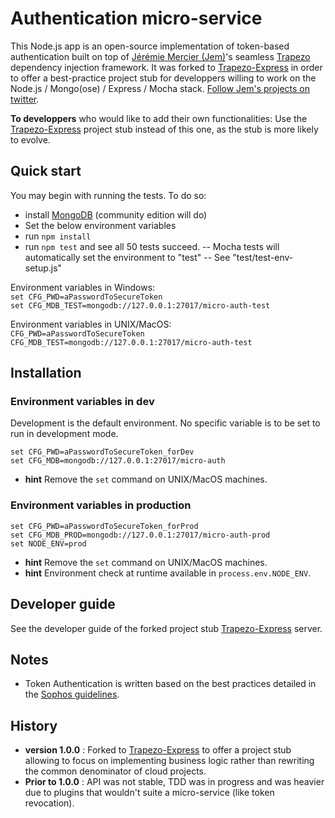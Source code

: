 # Authentication micro-service
This Node.js app is an open-source implementation of token-based authentication built on top of [Jérémie Mercier (Jem)](https://www.linkedin.com/in/jeremiemercier/)'s seamless [Trapezo](https://github.com/Dercetech/trapezo) dependency injection framework.
It was forked to [Trapezo-Express](https://github.com/Dercetech/trapezo-express) in order to offer a best-practice project stub for developpers willing to work on the Node.js / Mongo(ose) / Express / Mocha stack. [Follow Jem's projects on twitter](https://twitter.com/dercetech).

**To developpers** who would like to add their own functionalities: Use the [Trapezo-Express](https://github.com/Dercetech/trapezo-express) project stub instead of this one, as the stub is more likely to evolve.

## Quick start
You may begin with running the tests. To do so:
- install [MongoDB](https://www.mongodb.com/download-center#community) (community edition will do)
- Set the below environment variables
- run `npm install`
- run `npm test` and see all 50 tests succeed.
-- Mocha tests will automatically set the environment to "test"
-- See "test/test-env-setup.js"

Environment variables in Windows:<br/>
`set CFG_PWD=aPasswordToSecureToken`<br/>
`set CFG_MDB_TEST=mongodb://127.0.0.1:27017/micro-auth-test`

Environment variables in UNIX/MacOS:<br/>
`CFG_PWD=aPasswordToSecureToken`<br/>
`CFG_MDB_TEST=mongodb://127.0.0.1:27017/micro-auth-test`
## Installation
### Environment variables in dev
Development is the default environment. No specific variable is to be set to run in development mode.

`set CFG_PWD=aPasswordToSecureToken_forDev`<br/>
`set CFG_MDB=mongodb://127.0.0.1:27017/micro-auth`
- **hint** Remove the `set` command on UNIX/MacOS machines.

### Environment variables in production

`set CFG_PWD=aPasswordToSecureToken_forProd`<br/>
`set CFG_MDB_PROD=mongodb://127.0.0.1:27017/micro-auth-prod`<br/>
`set NODE_ENV=prod`
- **hint** Remove the `set` command on UNIX/MacOS machines.
- **hint** Environment check at runtime available in `process.env.NODE_ENV`.

## Developer guide
See the developer guide of the forked project stub [Trapezo-Express](https://github.com/Dercetech/trapezo-express) server.

## Notes
- Token Authentication is written based on the best practices detailed in the [Sophos guidelines](https://nakedsecurity.sophos.com/2013/11/20/serious-security-how-to-store-your-users-passwords-safely/).

## History
- **version 1.0.0** : Forked to [Trapezo-Express](https://github.com/Dercetech/trapezo-express) to offer a project stub allowing to focus on implementing business logic rather than rewriting the common denominator of cloud projects.
- **Prior to 1.0.0** : API was not stable, TDD was in progress and was heavier due to plugins that wouldn't suite a micro-service (like token revocation).
